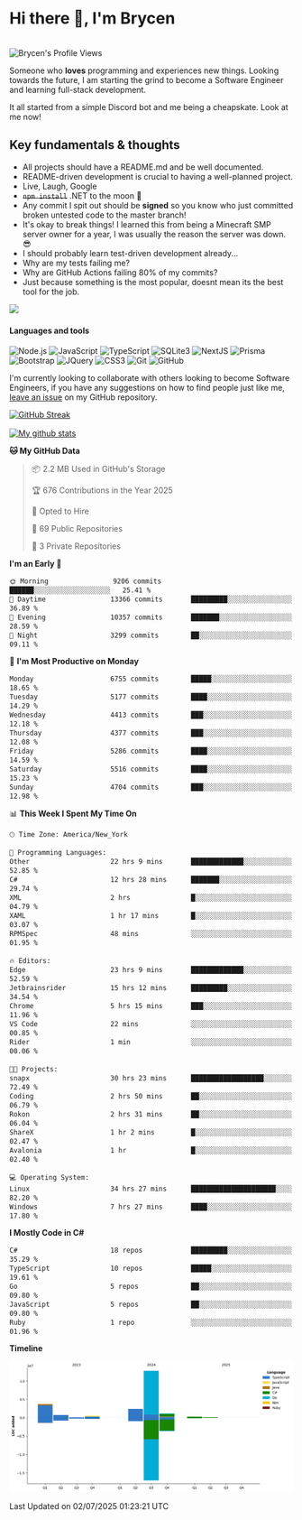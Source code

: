 # Hi there 👋, I'm Brycen

<br>
<img src="https://komarev.com/ghpvc/?username=BrycensRanch" alt="Brycen's Profile Views" />

Someone who **loves** programming and experiences new things. Looking towards the future, I am starting the grind to become a Software Engineer and learning full-stack development.

It all started from a simple Discord bot and me being a cheapskate. Look at me now!

## Key fundamentals & thoughts

- All projects should have a README.md and be well documented.
- README-driven development is crucial to having a well-planned project.
- Live, Laugh, Google
- ~~`npm install`~~ .NET to the moon 🚀
- Any commit I spit out should be **signed** so you know who just committed broken untested code to the master branch!
- It's okay to break things! I learned this from being a Minecraft SMP server owner for a year, I was usually the reason the server was down. 😎
- I should probably learn test-driven development already...
- Why are my tests failing me?
- Why are GitHub Actions failing 80% of my commits? 
- Just because something is the most popular, doesnt mean its the best tool for the job.

<img src="https://res.cloudinary.com/practicaldev/image/fetch/s--OoBLh7-Q--/c_limit%2Cf_auto%2Cfl_progressive%2Cq_auto%2Cw_880/https://cdn-images-1.medium.com/max/1614/1%2A8BlqJ8lNVZzuRjAg1mZ50w.png" height="400"/>

<h4>Languages and tools</h4>
<p>
  <img src="https://img.shields.io/badge/node.js%20-%2343853D.svg?&style=for-the-badge&logo=node.js&logoColor=white" alt="Node.js" />
  <img src="https://img.shields.io/badge/javascript%20-%23323330.svg?&style=for-the-badge&logo=javascript&logoColor=%23F7DF1E" alt="JavaScript" />
  <img src="https://img.shields.io/badge/typescript%20-%23323330.svg?&style=for-the-badge&logo=typescript&logoColor=#3467eb" alt="TypeScript" />
  <img src="https://img.shields.io/badge/sqlite3%20-%23323330.svg?&style=for-the-badge&logo=sqlite&logoColor=#3467eb" alt="SQLite3" />
  <img src="https://img.shields.io/badge/Next.JS%20-%23323330.svg?&style=for-the-badge&logo=next.js&logoColor=#3467eb" alt="NextJS" />
  <img src="https://img.shields.io/badge/Prisma%20-%23323330.svg?&style=for-the-badge&logo=prisma&logoColor=#3467eb" alt="Prisma" />
  <img src="https://img.shields.io/badge/bootstrap%20-%23323330.svg?&style=for-the-badge&logo=bootstrap" alt="Bootstrap" />
  <img src="https://img.shields.io/badge/jquery%20-%23323330.svg?&style=for-the-badge&logo=jquery" alt="JQuery" />
  <img src="https://img.shields.io/badge/css3%20-%23323330.svg?&style=for-the-badge&logo=css3" alt="CSS3" />
  <img src="https://img.shields.io/badge/git%20-%23323330.svg?&style=for-the-badge&logo=git" alt="Git" />
  <img src="https://img.shields.io/badge/github%20-%23323330.svg?&style=for-the-badge&logo=github" alt="GitHub" />
</p>

 I'm currently looking to collaborate with others looking to become Software Engineers, if you have any suggestions on how to find people just like me, [leave an issue](https://github.com/BrycensRanch/BrycensRanch/issues/new) on my GitHub repository.
 
 <p><a href="https://git.io/streak-stats"><img src=https://github-readme-streak-stats-eight.vercel.app?user=BrycensRanch&amp;theme=dark&amp;hide_border=true&fire=EB5454&amp;ring=0CEB19" alt="GitHub Streak"></a></p>

<a href="https://github.com/anuraghazra/github-readme-stats">
  <img align="center" src="https://github-readme-stats.anuraghazra1.vercel.app/api?username=BrycensRanch&show_icons=true&line_height=27&include_all_commits=true" alt="My github stats" />
</a>

<!--START_SECTION:waka-->
**🐱 My GitHub Data** 

> 📦 2.2 MB Used in GitHub's Storage 
 > 
> 🏆 676 Contributions in the Year 2025
 > 
> 💼 Opted to Hire
 > 
> 📜 69 Public Repositories 
 > 
> 🔑 3 Private Repositories 
 > 
**I'm an Early 🐤** 

```text
🌞 Morning                9206 commits        ██████░░░░░░░░░░░░░░░░░░░   25.41 % 
🌆 Daytime                13366 commits       █████████░░░░░░░░░░░░░░░░   36.89 % 
🌃 Evening                10357 commits       ███████░░░░░░░░░░░░░░░░░░   28.59 % 
🌙 Night                  3299 commits        ██░░░░░░░░░░░░░░░░░░░░░░░   09.11 % 
```
📅 **I'm Most Productive on Monday** 

```text
Monday                   6755 commits        █████░░░░░░░░░░░░░░░░░░░░   18.65 % 
Tuesday                  5177 commits        ████░░░░░░░░░░░░░░░░░░░░░   14.29 % 
Wednesday                4413 commits        ███░░░░░░░░░░░░░░░░░░░░░░   12.18 % 
Thursday                 4377 commits        ███░░░░░░░░░░░░░░░░░░░░░░   12.08 % 
Friday                   5286 commits        ████░░░░░░░░░░░░░░░░░░░░░   14.59 % 
Saturday                 5516 commits        ████░░░░░░░░░░░░░░░░░░░░░   15.23 % 
Sunday                   4704 commits        ███░░░░░░░░░░░░░░░░░░░░░░   12.98 % 
```


📊 **This Week I Spent My Time On** 

```text
🕑︎ Time Zone: America/New_York

💬 Programming Languages: 
Other                    22 hrs 9 mins       █████████████░░░░░░░░░░░░   52.85 % 
C#                       12 hrs 28 mins      ███████░░░░░░░░░░░░░░░░░░   29.74 % 
XML                      2 hrs               █░░░░░░░░░░░░░░░░░░░░░░░░   04.79 % 
XAML                     1 hr 17 mins        █░░░░░░░░░░░░░░░░░░░░░░░░   03.07 % 
RPMSpec                  48 mins             ░░░░░░░░░░░░░░░░░░░░░░░░░   01.95 % 

🔥 Editors: 
Edge                     23 hrs 9 mins       █████████████░░░░░░░░░░░░   52.59 % 
Jetbrainsrider           15 hrs 12 mins      █████████░░░░░░░░░░░░░░░░   34.54 % 
Chrome                   5 hrs 15 mins       ███░░░░░░░░░░░░░░░░░░░░░░   11.96 % 
VS Code                  22 mins             ░░░░░░░░░░░░░░░░░░░░░░░░░   00.85 % 
Rider                    1 min               ░░░░░░░░░░░░░░░░░░░░░░░░░   00.06 % 

🐱‍💻 Projects: 
snapx                    30 hrs 23 mins      ██████████████████░░░░░░░   72.49 % 
Coding                   2 hrs 50 mins       ██░░░░░░░░░░░░░░░░░░░░░░░   06.79 % 
Rokon                    2 hrs 31 mins       ██░░░░░░░░░░░░░░░░░░░░░░░   06.04 % 
ShareX                   1 hr 2 mins         █░░░░░░░░░░░░░░░░░░░░░░░░   02.47 % 
Avalonia                 1 hr                █░░░░░░░░░░░░░░░░░░░░░░░░   02.40 % 

💻 Operating System: 
Linux                    34 hrs 27 mins      █████████████████████░░░░   82.20 % 
Windows                  7 hrs 27 mins       ████░░░░░░░░░░░░░░░░░░░░░   17.80 % 
```

**I Mostly Code in C#** 

```text
C#                       18 repos            █████████░░░░░░░░░░░░░░░░   35.29 % 
TypeScript               10 repos            █████░░░░░░░░░░░░░░░░░░░░   19.61 % 
Go                       5 repos             ██░░░░░░░░░░░░░░░░░░░░░░░   09.80 % 
JavaScript               5 repos             ██░░░░░░░░░░░░░░░░░░░░░░░   09.80 % 
Ruby                     1 repo              ░░░░░░░░░░░░░░░░░░░░░░░░░   01.96 % 
```



**Timeline**

![Lines of Code chart](https://raw.githubusercontent.com/BrycensRanch/BrycensRanch/main/assets/bar_graph.png)


 Last Updated on 02/07/2025 01:23:21 UTC
<!--END_SECTION:waka-->

<!--
**BrycensRanch/BrycensRanch** is a ✨ _special_ ✨ repository because its `README.md` (this file) appears on your GitHub profile.

Here are some ideas to get you started:

- 🔭 I’m currently working on ...
- 🌱 I’m currently learning ...
- 👯 I’m looking to collaborate on ...
- 🤔 I’m looking for help with ...
- 💬 Ask me about ...
- 📫 How to reach me: ...
- 😄 Pronouns: ...
- ⚡ Fun fact: ...
-->

